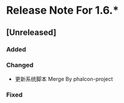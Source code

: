 # Release Note For 1.6.*

## [Unreleased]
### Added

### Changed
* 更新系统脚本 Merge By phalcon-project

### Fixed
